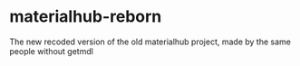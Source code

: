 # materialhub-reborn
The new recoded version of the old materialhub project, made by the same people without getmdl
